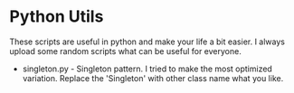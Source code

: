 # Python Utils

These scripts are useful in python and make your life a bit easier. I always upload some random scripts what can be useful for everyone.

- singleton.py - Singleton pattern. I tried to make the most optimized variation. Replace the 'Singleton' with other class name what you like.
